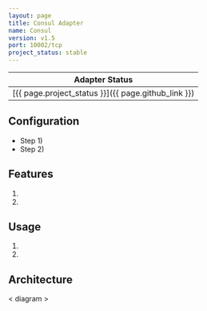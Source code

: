 ```yaml
---
layout: page
title: Consul Adapter
name: Consul
version: v1.5
port: 10002/tcp
project_status: stable
---
```

| Adapter Status |
| :------------: |
| [{{ page.project_status }}]({{ page.github_link }})|

## Configuration
- Step 1)
- Step 2)

## Features
1. 
2. 

## Usage
1. 
2. 

## Architecture
< diagram >